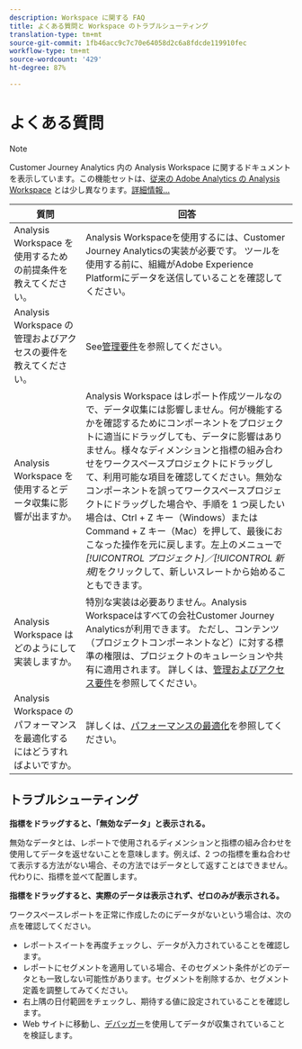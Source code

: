 ```yaml
---
description: Workspace に関する FAQ
title: よくある質問と Workspace のトラブルシューティング
translation-type: tm+mt
source-git-commit: 1fb46acc9c7c70e64058d2c6a8fdcde119910fec
workflow-type: tm+mt
source-wordcount: '429'
ht-degree: 87%

---
```



# よくある質問

>[!NOTE]
>
>Customer Journey Analytics 内の Analysis Workspace に関するドキュメントを表示しています。この機能セットは、[従来の Adobe Analytics の Analysis Workspace](https://docs.adobe.com/content/help/ja-JP/analytics/analyze/analysis-workspace/home.html) とは少し異なります。[詳細情報...](/help/getting-started/cja-aa.md)

| 質問 | 回答 |
|--- |--- |
| Analysis Workspace を使用するための前提条件を教えてください。 | Analysis Workspaceを使用するには、Customer Journey Analyticsの実装が必要です。 ツールを使用する前に、組織がAdobe Experience Platformにデータを送信していることを確認してください。 |
| Analysis Workspace の管理およびアクセスの要件を教えてください。 | See[管理要件](/help/analysis-workspace/workspace-faq/frequently-asked-questions-analysis-workspace.md)を参照してください。 |
| Analysis Workspace を使用するとデータ収集に影響が出ますか。 | Analysis Workspace はレポート作成ツールなので、データ収集には影響しません。何が機能するかを確認するためにコンポーネントをプロジェクトに適当にドラッグしても、データに影響はありません。様々なディメンションと指標の組み合わせをワークスペースプロジェクトにドラッグして、利用可能な項目を確認してください。無効なコンポーネントを誤ってワークスペースプロジェクトにドラッグした場合や、手順を 1 つ戻したい場合は、Ctrl + Z キー（Windows）または Command + Z キー（Mac）を押して、最後におこなった操作を元に戻します。左上のメニューで&#x200B;*[!UICONTROL プロジェクト]／[!UICONTROL 新規]*&#x200B;をクリックして、新しいスレートから始めることもできます。 |
| Analysis Workspace はどのようにして実装しますか。 | 特別な実装は必要ありません。Analysis Workspaceはすべての会社Customer Journey Analyticsが利用できます。 ただし、コンテンツ（プロジェクトコンポーネントなど）に対する標準の権限は、プロジェクトのキュレーションや共有に適用されます。 詳しくは、[管理およびアクセス要件](/help/analysis-workspace/workspace-faq/frequently-asked-questions-analysis-workspace.md)を参照してください。 |
| Analysis Workspace のパフォーマンスを最適化するにはどうすればよいですか。 | 詳しくは、[パフォーマンスの最適化](/help/analysis-workspace/workspace-faq/optimizing-performance.md)を参照してください。 |

## トラブルシューティング

**指標をドラッグすると、「無効なデータ」と表示される。**

無効なデータとは、レポートで使用されるディメンションと指標の組み合わせを使用してデータを返せないことを意味します。例えば、2 つの指標を重ね合わせて表示する方法がない場合、その方法ではデータとして返すことはできません。代わりに、指標を並べて配置します。

**指標をドラッグすると、実際のデータは表示されず、ゼロのみが表示される。**

ワークスペースレポートを正常に作成したのにデータがないという場合は、次の点を確認してください。

* レポートスイートを再度チェックし、データが入力されていることを確認します。
* レポートにセグメントを適用している場合、そのセグメント条件がどのデータとも一致しない可能性があります。セグメントを削除するか、セグメント定義を調整してみてください。
* 右上隅の日付範囲をチェックし、期待する値に設定されていることを確認します。
* Web サイトに移動し、[デバッガー](https://docs.adobe.com/content/help/ja-JP/debugger/using/experience-cloud-debugger.html)を使用してデータが収集されていることを検証します。